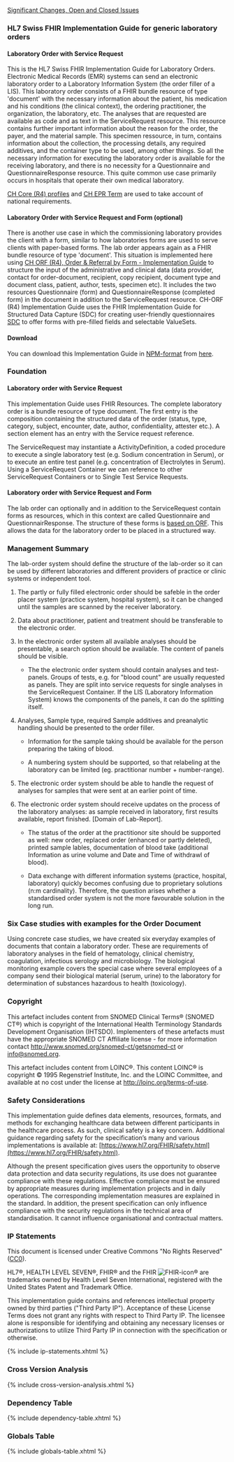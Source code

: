 <!-- markdownlint-disable MD001 MD033 MD041 -->

<div markdown="1" class="stu-note">

  <a href="changelog.html">Significant Changes, Open and Closed Issues</a>

</div>

### HL7 Swiss FHIR Implementation Guide for generic laboratory orders

#### Laboratory Order with Service Request

This is the HL7 Swiss FHIR Implementation Guide for Laboratory Orders. Electronic Medical Records (EMR) systems can send an electronic laboratory order to a Laboratory Information System (the order filler of a LIS). This laboratory order consists of a FHIR bundle resource of type 'document' with the necessary information about the patient, his medication and his conditions (the clinical context), the ordering practitioner, the organization, the laboratory, etc. The analyses that are requested are available as code and as text in the ServiceRequest resource. This resource contains further important information about the reason for the order, the payer, and the material sample. This specimen ressource, in turn, contains information about the collection, the processing details, any required additives, and the container type to be used, among other things. So all the necessary information for executing the laboratory order is available for the receiving laboratory, and there is no necessity for a Questionnaire and QuestionnaireResponse resource. This quite common use case primarily occurs in hospitals that operate their own medical laboratory.

[CH Core (R4) profiles](https://fhir.ch/ig/ch-core/index.html) and [CH EPR Term](https://fhir.ch/ig/ch-epr-term/2.0.9/index.html) are used to take account of national requirements.

#### Laboratory Order with Service Request and Form (optional)

There is another use case in which the commissioning laboratory provides the client with a form, similar to how laboratories forms are used to serve clients with paper-based forms. The lab order appears again as a FHIR bundle resource of type 'document'. This situation is implemented here using [CH ORF (R4), Order & Referral by Form - Implementation Guide](http://fhir.ch/ig/ch-orf/index.html) to structure the input of the administrative and clinical data (data provider, contact for order-document, recipient, copy recipient, document type and document class, patient, author, tests, specimen etc). It includes the two resources Questionnaire (form) and QuestionnaireResponse (completed form) in the document in addition to the ServiceRequest resource. CH-ORF (R4) Implementation Guide uses the FHIR Implementation Guide for Structured Data Capture (SDC) for creating user-friendly questionnaires [SDC](https://build.fhir.org/ig/HL7/sdc/index.html) to offer forms with pre-filled fields and selectable ValueSets.

#### Download

You can download this Implementation Guide in [NPM-format](https://confluence.hl7.org/display/FHIR/NPM+Package+Specification) from [here](https://fhir.ch/ig/ch-lab-order/package.tgz).

### Foundation

#### Laboratory order with Service Request

This implementation Guide uses FHIR Resources. The complete laboratory order is a bundle resource of type document. The first entry is the composition containing the structured data of the order (status, type, category, subject, encounter, date, author, confidentiality, attester etc.). A section element has an entry with the Service request reference.

The ServiceRequest may instantiate a ActivityDefinition, a coded procedure to execute a single laboratory test (e.g. Sodium concentration in Serum), or to execute an entire test panel (e.g. concentration of Electrolytes in Serum). Using a ServiceRequest Container we can reference to other ServiceRequest Containers or to Single Test Service Requests.

#### Laboratory order with Service Request and Form

The lab order can optionally and in addition to the ServiceRequest contain forms as resources, which in this context are called Questionnaire and QuestionnairResponse. The structure of these forms is [based on ORF](http://fhir.ch/ig/ch-orf/ImplementationGuide/ch.fhir.ig.ch-orf). This allows the data for the laboratory order to be placed in a structured way.

### Management Summary

The lab-order system should define the structure of the lab-order so it can be used by different laboratories and different providers of practice or clinic systems or independent tool.

1. The partly or fully filled electronic order should be safeble in the order placer system (practice system, hospital system), so it can be changed until the samples are scanned by the receiver laboratory.

2. Data about practitioner, patient and treatment should be transferable to the electronic order.

3. In the electronic order system all available analyses should be presentable, a search option should be available. The content of panels should be visible.
   * The the electronic order system should contain analyses and test-panels. Groups of tests, e.g. for "blood count" are usually requested as panels. They are split into service requests for single analyses in the ServiceRequest Container. If the LIS (Laboratory Information System) knows the components of the panels, it can do the splitting itself.

4. Analyses, Sample type, required Sample additives and preanalytic handling should be presented to the order filler.

   * Information for the sample taking should be available for the person preparing the taking of blood.

   * A numbering system should be supported, so that relabeling at the laboratory can be limited (eg. practitionar number + number-range).

5. The electronic order system should be able to handle the request of analyses for samples that were sent at an earlier point of time.

6. The electronic order system should receive updates on the process of the laboratory analyses: as sample received in laboratory, first results available, report finished. [Domain of Lab-Report].

   * The status of the order at the practitionor site should be supported as well: new order, replaced order (enhanced or partly deleted), printed sample lables, documentation of blood take (additional Information as urine volume and Date and Time of withdrawl of blood).

   * Data exchange with different information systems (practice, hospital, laboratory) quickly becomes confusing due to proprietary solutions (n:m cardinality). Therefore, the question arises whether a standardised order system is not the more favourable solution in the long run.

### Six Case studies with examples for the Order Document

Using concrete case studies, we have created six everyday examples of documents that contain a laboratory order. These are requirements of laboratory analyses in the field of hematology, clinical chemistry, coagulation, infectious serology and microbiology. The biological monitoring example covers the special case where several employees of a company send their biological material (serum, urine) to the laboratory for determination of substances hazardous to health (toxicology).

### Copyright

This artefact includes content from SNOMED Clinical Terms&reg; (SNOMED CT&reg;) which is copyright of the International Health Terminology Standards Development Organisation (IHTSDO). Implementers of these artefacts must have the appropriate SNOMED CT Affiliate license - for more information contact <http://www.snomed.org/snomed-ct/getsnomed-ct> or <info@snomed.org>.

This artefact includes content from LOINC®. This content LOINC® is copyright © 1995 Regenstrief Institute, Inc. and the LOINC Committee, and available at no cost under the license at <http://loinc.org/terms-of-use>.

### Safety Considerations

This implementation guide defines data elements, resources, formats, and methods for exchanging healthcare data between different participants in the healthcare process. As such, clinical safety is a key concern. Additional guidance regarding safety for the specification’s many and various implementations is available at: [https://www.hl7.org/FHIR/safety.html](https://www.hl7.org/FHIR/safety.html).

Although the present specification gives users the opportunity to observe data protection and data security regulations, its use does not guarantee compliance with these regulations. Effective compliance must be ensured by appropriate measures during implementation projects and in daily operations. The corresponding implementation measures are explained in the standard.
In addition, the present specification can only influence compliance with the security regulations in the technical area of standardisation. It cannot influence organisational and contractual matters.

### IP Statements

This document is licensed under Creative Commons "No Rights Reserved" ([CC0](https://creativecommons.org/publicdomain/zero/1.0/)).

HL7®, HEALTH LEVEL SEVEN®, FHIR® and the FHIR <img src="icon-fhir-16.png" alt="FHIR-icon" style="float: none; margin: 0px; padding: 0px; vertical-align: bottom"/>&reg; are trademarks owned by Health Level Seven International, registered with the United States Patent and Trademark Office.

This implementation guide contains and references intellectual property owned by third parties ("Third Party IP"). Acceptance of these License Terms does not grant any rights with respect to Third Party IP. The licensee alone is responsible for identifying and obtaining any necessary licenses or authorizations to utilize Third Party IP in connection with the specification or otherwise.

{% include ip-statements.xhtml %}

### Cross Version Analysis

{% include cross-version-analysis.xhtml %}

### Dependency Table

{% include dependency-table.xhtml %}

### Globals Table

{% include globals-table.xhtml %}
